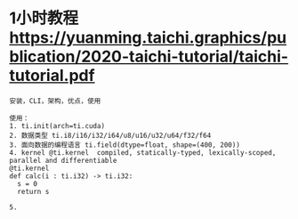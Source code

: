 # 1小时教程 https://yuanming.taichi.graphics/publication/2020-taichi-tutorial/taichi-tutorial.pdf

```
安装，CLI，架构，优点，使用

使用：
1. ti.init(arch=ti.cuda)
2. 数据类型 ti.i8/i16/i32/i64/u8/u16/u32/u64/f32/f64
3. 面向数据的编程语言 ti.field(dtype=float, shape=(400, 200)) 
4. kernel @ti.kernel  compiled, statically-typed, lexically-scoped, parallel and differentiable
@ti.kernel
def calc(i : ti.i32) -> ti.i32:
  s = 0
  return s

5. 


```
